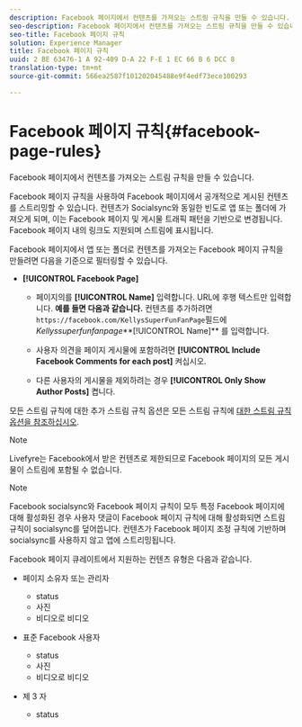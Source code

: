 ```yaml
---
description: Facebook 페이지에서 컨텐츠를 가져오는 스트림 규칙을 만들 수 있습니다.
seo-description: Facebook 페이지에서 컨텐츠를 가져오는 스트림 규칙을 만들 수 있습니다.
seo-title: Facebook 페이지 규칙
solution: Experience Manager
title: Facebook 페이지 규칙
uuid: 2 BE 63476-1 A 92-409 D-A 22 F-E 1 EC 66 B 6 DCC 8
translation-type: tm+mt
source-git-commit: 566ea2587f101202045488e9f4edf73ece100293

---
```



# Facebook 페이지 규칙{#facebook-page-rules}

Facebook 페이지에서 컨텐츠를 가져오는 스트림 규칙을 만들 수 있습니다.

Facebook 페이지 규칙을 사용하여 Facebook 페이지에서 공개적으로 게시된 컨텐츠를 스트리밍할 수 있습니다. 컨텐츠가 Socialsync와 동일한 빈도로 앱 또는 폴더에 가져오게 되며, 이는 Facebook 페이지 및 게시물 트래픽 패턴을 기반으로 변경됩니다. Facebook 페이지 내의 링크도 지원되며 스트림에 표시됩니다.

Facebook 페이지에서 앱 또는 폴더로 컨텐츠를 가져오는 Facebook 페이지 규칙을 만들려면 다음을 기준으로 필터링할 수 있습니다.

* **[!UICONTROL Facebook Page]**

   * 페이지의를 **[!UICONTROL Name]** 입력합니다. URL에 후행 텍스트만 입력합니다. **예를 들면 다음과 같습니다.** 컨텐츠를 추가하려면 `https://facebook.com/KellysSuperFunFanPage`필드에 *Kellyssuperfunfanpage***[!UICONTROL Name]** 를 입력합니다.

   * 사용자 의견을 페이지 게시물에 포함하려면 **[!UICONTROL Include Facebook Comments for each post]** 켜십시오.
   * 다른 사용자의 게시물을 제외하려는 경우 **[!UICONTROL Only Show Author Posts]** 켭니다.

모든 스트림 규칙에 대한 추가 스트림 규칙 옵션은 모든 스트림 규칙에 [대한 스트림 규칙 옵션을 참조하십시오](../c-streams/c-stream-rule-options-for-all-stream-rules.md#c_stream_rule_options_for_all_stream_rules).

>[!NOTE]
>
>Livefyre는 Facebook에서 받은 컨텐츠로 제한되므로 Facebook 페이지의 모든 게시물이 스트림에 포함될 수 없습니다.

>[!NOTE]
>
>Facebook socialsync와 Facebook 페이지 규칙이 모두 특정 Facebook 페이지에 대해 활성화된 경우 사용자 댓글이 Facebook 페이지 규칙에 대해 활성화되면 스트림 규칙이 socialsync를 덮어씁니다. 컨텐츠가 Facebook 페이지 조정 규칙에 기반하며 socialsync를 사용하지 않고 앱에 스트리밍됩니다.

Facebook 페이지 큐레이트에서 지원하는 컨텐츠 유형은 다음과 같습니다.

* 페이지 소유자 또는 관리자

   * status
   * 사진
   * 비디오로 비디오

* 표준 Facebook 사용자

   * status
   * 사진
   * 비디오로 비디오

* 제 3 자

   * status

